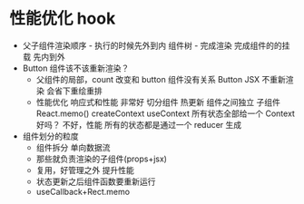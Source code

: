 # 性能优化 hook

- 父子组件渲染顺序 - 执行的时候先外到内 组件树 - 完成渲染 完成组件的的挂载 先内到外
- Button 组件该不该重新渲染？
  - 父组件的局部，count 改变和 button 组件没有关系
    Button JSX 不重新渲染 会省下重绘重排
  - 性能优化
    响应式和性能 非常好
    切分组件 热更新
    组件之间独立
    子组件 React.memo()
    createContext useContext 所有状态全部给一个 Context 好吗？
    不好，性能 所有的状态都是通过一个 reducer 生成
- 组件划分的粒度
  - 组件拆分 单向数据流
  - 那些就负责渲染的子组件(props+jsx)
  - 复用，好管理之外 提升性能
  - 状态更新之后组件函数要重新运行
  - useCallback+Rect.memo

